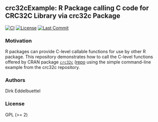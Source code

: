 
## crc32cExample: R Package calling C code for CRC32C Library via crc32c Package

[![CI](https://github.com/eddelbuettel/crc32c-example/workflows/ci/badge.svg)](https://github.com/eddelbuettel/crc32c-example/actions?query=workflow%3Aci)
[![License](https://eddelbuettel.github.io/badges/GPL2+.svg)](https://www.gnu.org/licenses/gpl-2.0.html)
[![Last Commit](https://img.shields.io/github/last-commit/eddelbuettel/crc32c-example)](https://github.com/eddelbuettel/crc32c-example)


### Motivation

R packages can provide C-level callable functions for use by other R
package. This repository demonstrates how to call the C-level functions
offered by CRAN package [`crc32c`](https://cran.r-project.org/package=crc32c)
([repo](https://github.com/eddelbuettel/crc32c) using the simple command-line
example from the crc32c repository.

### Authors

Dirk Eddelbuettel

### License

GPL (>= 2) 
